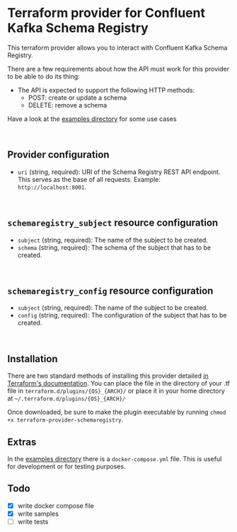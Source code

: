 # Terraform provider for Confluent Kafka Schema Registry

This terraform provider allows you to interact with Confluent Kafka Schema Registry.

There are a few requirements about how the API must work for this provider to be able to do its thing:
* The API is expected to support the following HTTP methods:
    * POST: create or update a schema
    * DELETE: remove a schema

Have a look at the [examples directory](examples) for some use cases

&nbsp;

## Provider configuration
- `uri` (string, required): URI of the Schema Registry REST API endpoint. This serves as the base of all requests. Example: `http://localhost:8001`.

&nbsp;

## `schemaregistry_subject` resource configuration
- `subject` (string, required): The name of the subject to be created.
- `schema` (string, required): The schema of the subject that has to be created.

&nbsp;

## `schemaregistry_config` resource configuration
- `subject` (string, required): The name of the subject to be created.
- `config` (string, required): The configuration of the subject that has to be created.

&nbsp;

## Installation

There are two standard methods of installing this provider detailed [in Terraform's documentation](https://www.terraform.io/docs/configuration/providers.html#third-party-plugins). You can place the file in the directory of your .tf file in `terraform.d/plugins/{OS}_{ARCH}/` or place it in your home directory at `~/.terraform.d/plugins/{OS}_{ARCH}/`

Once downloaded, be sure to make the plugin executable by running `chmod +x terraform-provider-schemaregistry`.

## Extras

In the [examples directory](examples) there is a `docker-compose.yml` file.
This is useful for development or for testing purposes.

## Todo

- [x] write docker compose file
- [x] write samples
- [ ] write tests
